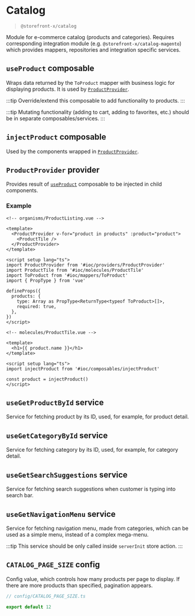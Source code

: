 # Catalog

> `@storefront-x/catalog`

Module for e-commerce catalog (products and categories). Requires corresponding integration module (e.g. `@storefront-x/catalog-magento`) which provides mappers, repositories and integration specific services.

## `useProduct` composable

Wraps data returned by the `ToProduct` mapper with business logic for displaying products. It is used by [`ProductProvider`](#productprovider-provider).

:::tip
Override/extend this composable to add functionality to products.
:::

:::tip
Mutating functionality (adding to cart, adding to favorites, etc.) should be in separate composables/services.
:::

## `injectProduct` composable

Used by the components wrapped in [`ProductProvider`](#productprovider-provider).

## `ProductProvider` provider

Provides result of [`useProduct`](#useproduct-composable) composable to be injected in child components.

### Example

```vue
<!-- organisms/ProductListing.vue -->

<template>
  <ProductProvider v-for="product in products" :product="product">
    <ProductTile />
  </ProductProvider>
</template>

<script setup lang="ts">
import ProductProvider from '#ioc/providers/ProductProvider'
import ProductTile from '#ioc/molecules/ProductTile'
import ToProduct from '#ioc/mappers/ToProduct'
import { PropType } from 'vue'

defineProps({
  products: {
    type: Array as PropType<ReturnType<typeof ToProduct>[]>,
    required: true,
  },
})
</script>
```

```vue
<!-- molecules/ProductTile.vue -->

<template>
  <h1>{{ product.name }}</h1>
</template>

<script setup lang="ts">
import injectProduct from '#ioc/composables/injectProduct'

const product = injectProduct()
</script>
```

## `useGetProductById` service

Service for fetching product by its ID, used, for example, for product detail.

## `useGetCategoryById` service

Service for fetching category by its ID, used, for example, for category detail.

## `useGetSearchSuggestions` service

Service for fetching search suggestions when customer is typing into search bar.

## `useGetNavigationMenu` service

Service for fetching navigation menu, made from categories, which can be used as a simple menu, instead of a complex mega-menu.

:::tip
This service should be only called inside `serverInit` store action.
:::

## `CATALOG_PAGE_SIZE` config

Config value, which controls how many products per page to display. If there are more products than specified, pagination appears.

```ts
// config/CATALOG_PAGE_SIZE.ts

export default 12
```
